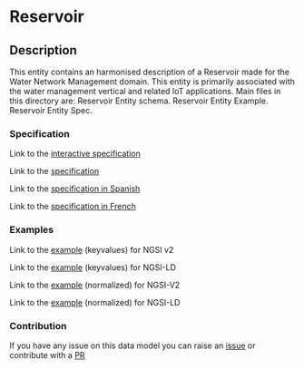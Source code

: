 # Reservoir

## Description 

This entity contains an harmonised description of a Reservoir made for the Water Network Management domain.
This entity is primarily associated with the water management vertical and related IoT applications.
Main files in this directory are:
Reservoir Entity schema.
Reservoir Entity Example.
Reservoir Entity Spec.

### Specification

Link to the [interactive specification](https://swagger.lab.fiware.org/?url=https://smart-data-models.github.io/dataModel.WaterNetworkManagement/Reservoir/swagger.yaml)

Link to the [specification](https://github.com/smart-data-models/dataModel.WaterNetworkManagement/blob/master/Reservoir/doc/spec.md)

Link to the [specification in Spanish](https://github.com/smart-data-models/dataModel.WaterNetworkManagement/blob/master/Reservoir/doc/spec_ES.md)

Link to the [specification in French](https://github.com/smart-data-models/dataModel.WaterNetworkManagement/blob/master/Reservoir/doc/spec_FR.md)
### Examples

Link to the [example](https://smart-data-models.github.io/dataModel.WaterNetworkManagement/Reservoir/examples/example.json) (keyvalues) for NGSI v2

Link to the [example](https://smart-data-models.github.io/dataModel.WaterNetworkManagement/Reservoir/examples/example.jsonld) (keyvalues) for NGSI-LD

Link to the [example](https://smart-data-models.github.io/dataModel.WaterNetworkManagement/Reservoir/examples/example-normalized.json) (normalized) for NGSI-V2

Link to the [example](https://smart-data-models.github.io/dataModel.WaterNetworkManagement/Reservoir/examples/example-normalized.jsonld) (normalized) for NGSI-LD
### Contribution

 If you have any issue on this data model you can raise an [issue](https://github.com/smart-data-models/dataModel.WaterNetworkManagement/issues)  or contribute with a [PR](https://github.com/smart-data-models/dataModel.WaterNetworkManagement/pulls)